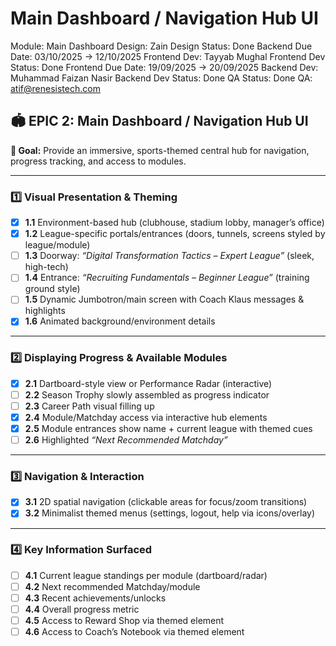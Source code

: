 # Main Dashboard / Navigation Hub UI

Module: Main Dashboard
Design: Zain
Design Status: Done
Backend Due Date: 03/10/2025 → 12/10/2025
Frontend Dev: Tayyab Mughal
Frontend Dev Status: Done
Frontend Due Date: 19/09/2025 → 20/09/2025
Backend Dev: Muhammad Faizan Nasir
Backend Dev Status: Done
QA Status: Done
QA: atif@renesistech.com

## 🏟️ **EPIC 2: Main Dashboard / Navigation Hub UI**

**🎯 Goal:** Provide an immersive, sports-themed central hub for navigation, progress tracking, and access to modules.

---

### 1️⃣ **Visual Presentation & Theming**

- [x]  **1.1** Environment-based hub (clubhouse, stadium lobby, manager’s office)
- [x]  **1.2** League-specific portals/entrances (doors, tunnels, screens styled by league/module)
- [ ]  **1.3** Doorway: *“Digital Transformation Tactics – Expert League”* (sleek, high-tech)
- [ ]  **1.4** Entrance: *“Recruiting Fundamentals – Beginner League”* (training ground style)
- [ ]  **1.5** Dynamic Jumbotron/main screen with Coach Klaus messages & highlights
- [x]  **1.6** Animated background/environment details

---

### 2️⃣ **Displaying Progress & Available Modules**

- [x]  **2.1** Dartboard-style view or Performance Radar (interactive)
- [ ]  **2.2** Season Trophy slowly assembled as progress indicator
- [ ]  **2.3** Career Path visual filling up
- [x]  **2.4** Module/Matchday access via interactive hub elements
- [x]  **2.5** Module entrances show name + current league with themed cues
- [ ]  **2.6** Highlighted *“Next Recommended Matchday”*

---

### 3️⃣ **Navigation & Interaction**

- [x]  **3.1** 2D spatial navigation (clickable areas for focus/zoom transitions)
- [x]  **3.2** Minimalist themed menus (settings, logout, help via icons/overlay)

---

### 4️⃣ **Key Information Surfaced**

- [ ]  **4.1** Current league standings per module (dartboard/radar)
- [ ]  **4.2** Next recommended Matchday/module
- [ ]  **4.3** Recent achievements/unlocks
- [ ]  **4.4** Overall progress metric
- [ ]  **4.5** Access to Reward Shop via themed element
- [ ]  **4.6** Access to Coach’s Notebook via themed element